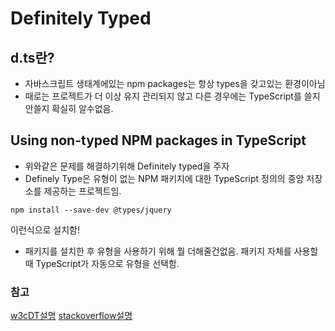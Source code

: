# Definitely Typed

## d.ts란?

- 자바스크립트 생태계에있는 npm packages는 항상 types을 갖고있는 환경이아님
- 때로는 프로젝트가 더 이상 유지 관리되지 않고 다른 경우에는 TypeScript를 쓸지안쓸지 확실히 알수없음.

## Using non-typed NPM packages in TypeScript

- 위와같은 문제를 해결하기위해 Definitely typed을 주자
- Definely Type은 유형이 없는 NPM 패키지에 대한 TypeScript 정의의 중앙 저장소를 제공하는 프로젝트임.

```
npm install --save-dev @types/jquery
```

이런식으로 설치함!

- 패키지를 설치한 후 유형을 사용하기 위해 뭘 더해줄건없음. 패키지 자체를 사용할 때 TypeScript가 자동으로 유형을 선택함.

### 참고

[w3cDT설명](https://www.w3schools.com/typescript/typescript_definitely_typed.php)
[stackoverflow설명](https://stackoverflow.com/questions/50463990/what-are-d-ts-files-for)

